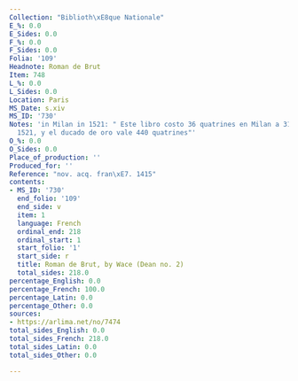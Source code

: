 ```yaml
---
Collection: "Biblioth\xE8que Nationale"
E_%: 0.0
E_Sides: 0.0
F_%: 0.0
F_Sides: 0.0
Folia: '109'
Headnote: Roman de Brut
Item: 748
L_%: 0.0
L_Sides: 0.0
Location: Paris
MS_Date: s.xiv
MS_ID: '730'
Notes: 'in Milan in 1521: " Este libro costo 36 quatrines en Milan a 31 de enero de
  1521, y el ducado de oro vale 440 quatrines"'
O_%: 0.0
O_Sides: 0.0
Place_of_production: ''
Produced_for: ''
Reference: "nov. acq. fran\xE7. 1415"
contents:
- MS_ID: '730'
  end_folio: '109'
  end_side: v
  item: 1
  language: French
  ordinal_end: 218
  ordinal_start: 1
  start_folio: '1'
  start_side: r
  title: Roman de Brut, by Wace (Dean no. 2)
  total_sides: 218.0
percentage_English: 0.0
percentage_French: 100.0
percentage_Latin: 0.0
percentage_Other: 0.0
sources:
- https://arlima.net/no/7474
total_sides_English: 0.0
total_sides_French: 218.0
total_sides_Latin: 0.0
total_sides_Other: 0.0

---
```

